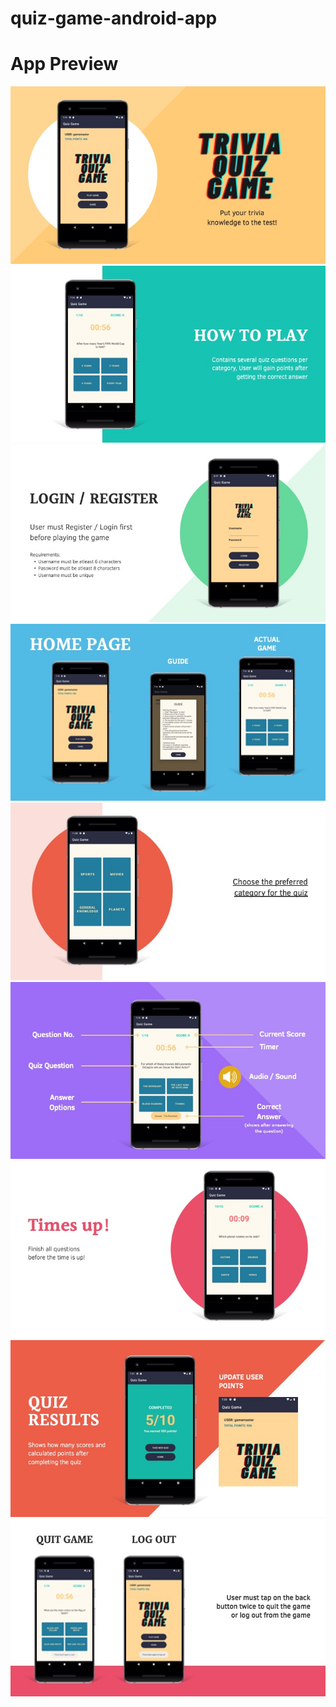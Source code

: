 # quiz-game-android-app

<h1>App Preview</h1>
<p align="center">
  <img src="./img/Slide1.jpeg" />
  <img src="./img/Slide2.jpeg" />
  <img src="./img/Slide3.jpeg" />
  <img src="./img/Slide4.jpeg" />
  <img src="./img/Slide5.jpeg" />
  <img src="./img/Slide6.jpeg" />
  <img src="./img/Slide7.jpeg" />
  <img src="./img/Slide8.jpeg" />
  <img src="./img/Slide9.jpeg" />
</p>
